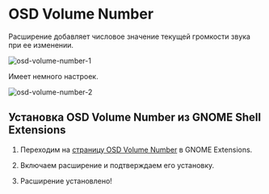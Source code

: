 # OSD Volume Number

Расширение добавляет числовое значение текущей громкости звука при ее изменении.

![osd-volume-number-1](/extensions/osd-volume-number/osd-volume-number-1.png)

Имеет немного настроек.

![osd-volume-number-2](/extensions/osd-volume-number/osd-volume-number-2.png)

## Установка OSD Volume Number из GNOME Shell Extensions

1. Переходим на [страницу OSD Volume Number](https://extensions.gnome.org/extension/5461/osd-volume-number/) в GNOME Extensions.

2. Включаем расширение и подтверждаем его установку.

3. Расширение установлено!

